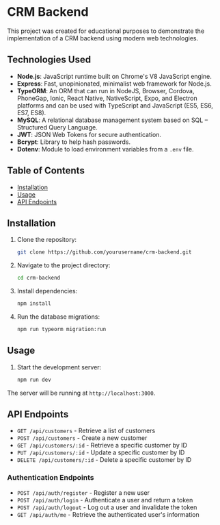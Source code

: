 # CRM Backend
 
This project was created for educational purposes to demonstrate the implementation of a CRM backend using modern web technologies.

## Technologies Used

- **Node.js**: JavaScript runtime built on Chrome's V8 JavaScript engine.
- **Express**: Fast, unopinionated, minimalist web framework for Node.js.
- **TypeORM**: An ORM that can run in NodeJS, Browser, Cordova, PhoneGap, Ionic, React Native, NativeScript, Expo, and Electron platforms and can be used with TypeScript and JavaScript (ES5, ES6, ES7, ES8).
- **MySQL**: A relational database management system based on SQL – Structured Query Language.
- **JWT**: JSON Web Tokens for secure authentication.
- **Bcrypt**: Library to help hash passwords.
- **Dotenv**: Module to load environment variables from a `.env` file.

## Table of Contents
- [Installation](#installation)
- [Usage](#usage)
- [API Endpoints](#api-endpoints)

## Installation

1. Clone the repository:
    ```sh
    git clone https://github.com/yourusername/crm-backend.git
    ```
2. Navigate to the project directory:
    ```sh
    cd crm-backend
    ```
3. Install dependencies:
    ```sh
    npm install
    ```
4. Run the database migrations:
    ```sh
    npm run typeorm migration:run
    ```

## Usage

1. Start the development server:
    ```sh
    npm run dev
    ```
The server will be running at `http://localhost:3000`.
   

## API Endpoints

- `GET /api/customers` - Retrieve a list of customers
- `POST /api/customers` - Create a new customer
- `GET /api/customers/:id` - Retrieve a specific customer by ID
- `PUT /api/customers/:id` - Update a specific customer by ID
- `DELETE /api/customers/:id` - Delete a specific customer by ID

### Authentication Endpoints

- `POST /api/auth/register` - Register a new user
- `POST /api/auth/login` - Authenticate a user and return a token
- `POST /api/auth/logout` - Log out a user and invalidate the token
- `GET /api/auth/me` - Retrieve the authenticated user's information
